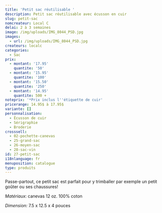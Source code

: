```yaml
---
title: 'Petit sac réutilisable '
description: Petit sac réutilisable avec écusson en cuir
slug: petit-sac
nomcreateur: Local C
delai: 2 à 3 semaines
image: /img/uploads/IMG_8044_PSD.jpg
images:
  - url: /img/uploads/IMG_8044_PSD.jpg
createurs: localc
categories:
  - Sac
prix:
  - montant: '17.95'
    quantite: '50'
  - montant: '15.95'
    quantite: '100'
  - montant: '15.50'
    quantite: '250'
  - montant: '14.95'
    quantite: 500 +
noteprix: '*Prix inclus l''étiquette de cuir'
pricerange: 14.95$ à 17.95$
variante: []
personnalisation:
  - Écusson de cuir
  - Sérigraphie
  - Broderie
crosssell:
  - 02-pochette-canevas
  - 25-grand-sac
  - 26-moyen-sac
  - 28-sac-vin
id: 27-petit-sac
i18nlanguage: fr
menuposition: catalogue
type: produits
---
```

Passe-partout, ce petit sac est parfait pour y trimballer par exemple un petit goûter ou ses chaussures!

_Matériaux_: canevas 12 oz. 100% coton

_Dimension:_ 7.5 x 12.5 x 4 pouces

